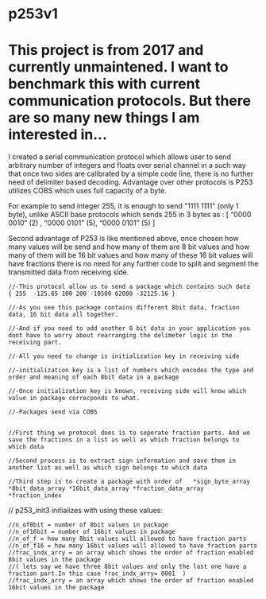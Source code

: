 # p253v1

# This project is from 2017 and currently unmaintened. I want to benchmark this with current communication protocols. But there are so many new things I am interested in...

I created a serial communication protocol which allows user to send arbitrary number of integers and floats over serial channel in a such way that once two sides are calibrated by a simple code line, there is no further need of delimiter based decoding. Advantage over other protocols is P253 utilizes COBS which uses full capacity of a byte. 

For example to send integer 255, it is enough to send "1111 1111" (only 1 byte), unlike ASCII base protocols which sends 255 in 3 bytes as : 
[ “0000 0010“ (2) , “0000 0101” (5), “0000 0101” (5) ] 

Second advantage of P253 is like mentioned above, once chosen how many values will be send and how many of them are 8 bit values and how many of them will be 16 bit values and how many of these 16 bit values will have fractions there is no need for any further code to split and segment the transmitted data from receiving side.

	//-This protocol allow us to send a package which contains such data  { 255  -125.65 100 200 -10500 62000 -32125.16 }

	//-As you see this package contains different 8bit data, fraction data, 16 bit data all together. 

	//-And if you need to add another 8 bit data in your application you dont have to worry about rearranging the delimeter logic in the receiving part.

	//-All you need to change is initialization key in receiving side

	//-initialization key is a list of numbers which encodes the type and order and meaning of each 8bit data in a package

	//-Once initialization key is known, receiving side will know which value in package correcponds to what. 

	//-Packages send via COBS


	//First thing we protocol does is to seperate fraction parts. And we save the fractions in a list as well as which fraction belongs to which data

	//Second process is to extract sign information and save them in another list as well as which sign belongs to which data

	//Third step is to create a package with order of   *sign_byte_array  *8bit_data_array *16bit_data_array *fraction_data_array *fraction_index


//  p253_init3  initializes with using these values:
	
    //n_of8bit = number of 8bit values in package
	//n_of16bit = number of 16bit values in package
	//n_of_f = how many 8bit values will allowed to have fraction parts  
	//n_of_f16 = how many 16bit values will allowed to have fraction parts  
	//frac_indx_arry = an array which shows the order of fraction enabled 8bit values in the package 
	//( lets say we have three 8bit values and only the last one have a fraction part.In this case frac_indx_arry= 0001  ) 
	//frac_indx_arry = an array which shows the order of fraction enabled 16bit values in the package 

